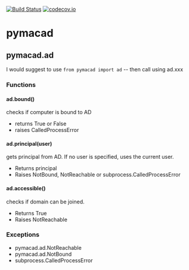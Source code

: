 [![Build Status](https://travis-ci.org/ftiff/pymacad.svg?branch=master)](https://travis-ci.org/ftiff/pymacad)
[![codecov.io](https://codecov.io/github/ftiff/pymacad/coverage.svg?branch=master)](https://codecov.io/github/ftiff/pymacad?branch=master)

# pymacad

## pymacad.ad

I would suggest to use `from pymacad import ad` -- then call using ad.xxx

### Functions

#### ad.bound()
checks if computer is bound to AD
- returns True or False 
- raises CalledProcessError

#### ad.principal(user)
gets principal from AD. If no user is specified, uses the current user. 
- Returns principal
- Raises NotBound, NotReachable or subprocess.CalledProcessError

#### ad.accessible()
checks if domain can be joined. 
- Returns True 
- Raises NotReachable
    
### Exceptions
- pymacad.ad.NotReachable
- pymacad.ad.NotBound
- subprocess.CalledProcessError

